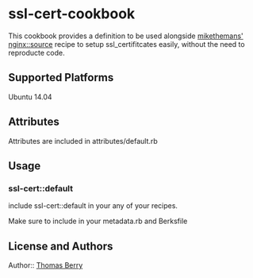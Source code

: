 # ssl-cert-cookbook

This cookbook provides a definition to be used alongside [mikethemans'](https://github.com/miketheman) [nginx::source](https://github.com/miketheman/nginx/blob/master/recipes/source.rb) recipe to setup ssl_certifitcates easily, without the need to reproducte code.

## Supported Platforms

Ubuntu 14.04

## Attributes

Attributes are included in attributes/default.rb

## Usage

### ssl-cert::default

include ssl-cert::default in your any of your recipes.

Make sure to include in your metadata.rb and Berksfile

## License and Authors

Author:: [Thomas Berry](mailto:thom.berry@gmail.com)
